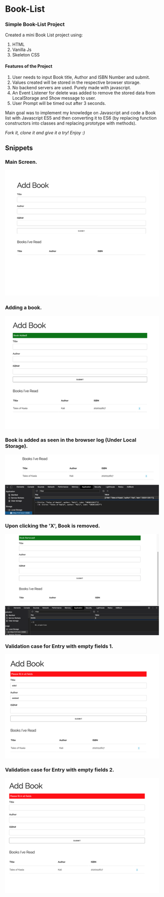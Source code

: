 # Book-List

<h3> Simple Book-List Project </h3>

Created a mini Book List project using: 
1. HTML
2. Vanilla Js
3. Skeleton CSS

<h4>Features of the Project</h4>

1. User needs to input Book title, Author and ISBN Number and submit.
2. Values created will be stored in the respective browser storage.
3. No backend servers are used. Purely made with javascript. 
4. An Event Listener for delete was added to remove the stored data from LocalStorage and Show message to user.
5. User Prompt will be timed out after 3 seconds.


Main goal was to implement my knowledge on Javascript and code a Book list with Javascript ES5 and then converting it to ES6 (by replacing function constructors into classes and replacing prototype with methods).




*Fork it, clone it and give it a try! Enjoy :)*


## Snippets
### Main Screen.
![Main Screen](/images/xxxxxx.png)

### Adding a book.
![](/images/xxxxx.png)

### Book is added as seen in the browser log (Under Local Storage).
![](/images/xx.png)

### Upon clicking the 'X', Book is removed.
![](/images/x.png)

### Validation case for Entry with empty fields 1.
![](/images/xxx.png)

### Validation case for Entry with empty fields 2.
![](/images/xxxx.png)


